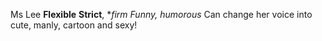 Ms Lee **Flexible** **Strict**, **firm *Funny, humorous** Can change her voice into cute, manly, cartoon and sexy!
